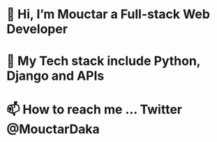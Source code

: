 # 👋 Hi, I’m Mouctar a Full-stack Web Developer
# 👀 My Tech stack include Python, Django and APIs
# 📫 How to reach me ... Twitter @MouctarDaka

<!---
MUK94/MUK94 is a ✨ special ✨ repository because its `README.md` (this file) appears on your GitHub profile.
You can click the Preview link to take a look at your changes.
--->
